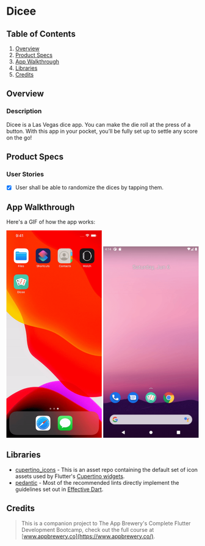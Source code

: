 # Dicee

## Table of Contents
1. [Overview](#Overview)
2. [Product Specs](#Product-Specs)
3. [App Walkthrough](#App-Walkthrough)
4. [Libraries](#Libraries)
5. [Credits](#Credits)

## Overview
### Description

Dicee is a Las Vegas dice app. You can make the die roll at the press of a button. With this app in your pocket, you’ll be fully set up to settle any score on the go!

## Product Specs
### User Stories

- [x] User shall be able to randomize the dices by tapping them.

## App Walkthrough

Here's a GIF of how the app works:

<img src="https://raw.githubusercontent.com/py415/app-resources/master/flutter/ios/flutter-ios-dicee.gif" width="250" />

<img src="https://raw.githubusercontent.com/py415/app-resources/master/flutter/android/flutter-android-dicee.gif" width="250" />

## Libraries

- [cupertino_icons](https://github.com/flutter/cupertino_icons) - This is an asset repo containing the default set of icon assets used by Flutter's [Cupertino widgets](https://github.com/flutter/flutter/tree/master/packages/flutter/lib/src/cupertino).
- [pedantic](https://github.com/dart-lang/pedantic) - Most of the recommended lints directly implement the guidelines set out in [Effective Dart](https://dart.dev/guides/language/effective-dart).

## Credits

>This is a companion project to The App Brewery's Complete Flutter Development Bootcamp, check out the full course at [www.appbrewery.co](https://www.appbrewery.co/).
